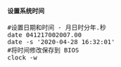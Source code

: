 #### 设置系统时间
<pre class="prettyprint lang-s">
#设置日期和时间 - 月日时分年.秒 
date 041217002007.00 
date -s '2020-04-28 16:32:01'
#将时间修改保存到 BIOS
clock -w 
</pre>
